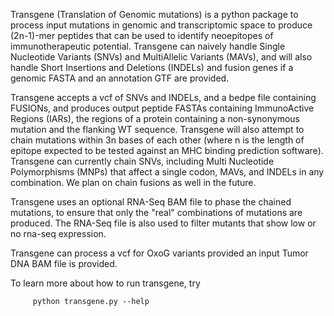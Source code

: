 Transgene (Translation of Genomic mutations) is a python package to process input mutations in genomic and transcriptomic 
space to produce (2n-1)-mer peptides that can be used to identify neoepitopes of immunotherapeutic potential. Transgene 
can naively handle Single Nucleotide Variants (SNVs) and MultiAllelic Variants (MAVs), and will also handle Short Insertions 
and Deletions (INDELs) and fusion genes if a genomic FASTA and an annotation GTF are provided.

Transgene accepts a vcf of SNVs and INDELs, and a bedpe file containing FUSIONs, and produces output peptide FASTAs 
containing ImmunoActive Regions (IARs), the regions of a protein containing a non-synonymous mutation and the flanking 
WT sequence.  Transgene will also attempt to chain mutations within 3n bases of each other (where n is the length of 
epitope expected to be tested against an MHC binding prediction software). Transgene can currently chain SNVs, including
Multi Nucleotide Polymorphisms (MNPs) that affect a single codon, MAVs, and INDELs in any combination. We plan on chain 
fusions as well in the future.

Transgene uses an optional RNA-Seq BAM file to phase the chained mutations, to ensure that only the "real" combinations of 
mutations are produced. The RNA-Seq file is also used to filter mutants that show low or no rna-seq expression.

Transgene can process a vcf for OxoG variants provided an input Tumor DNA BAM file is provided.

To learn more about how to run transgene, try

         python transgene.py --help

